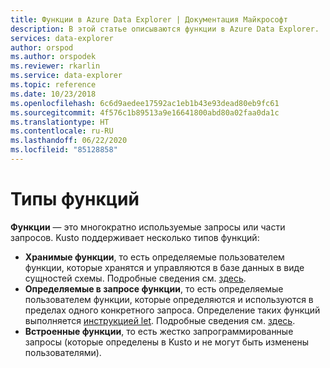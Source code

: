 ```yaml
---
title: Функции в Azure Data Explorer | Документация Майкрософт
description: В этой статье описываются функции в Azure Data Explorer.
services: data-explorer
author: orspod
ms.author: orspodek
ms.reviewer: rkarlin
ms.service: data-explorer
ms.topic: reference
ms.date: 10/23/2018
ms.openlocfilehash: 6c6d9aedee17592ac1eb1b43e93dead80eb9fc61
ms.sourcegitcommit: 4f576c1b89513a9e16641800abd80a02faa0da1c
ms.translationtype: HT
ms.contentlocale: ru-RU
ms.lasthandoff: 06/22/2020
ms.locfileid: "85128858"
---
```

# <a name="function-types"></a>Типы функций

**Функции** — это многократно используемые запросы или части запросов. Kusto поддерживает несколько типов функций:

* **Хранимые функции**, то есть определяемые пользователем функции, которые хранятся и управляются в базе данных в виде сущностей схемы.
  Подробные сведения см. [здесь](../schema-entities/stored-functions.md).
* **Определяемые в запросе функции**, то есть определяемые пользователем функции, которые определяются и используются в пределах одного конкретного запроса. Определение таких функций выполняется [инструкцией let](../letstatement.md).
  Подробные сведения см. [здесь](./user-defined-functions.md).
* **Встроенные функции**, то есть жестко запрограммированные запросы (которые определены в Kusto и не могут быть изменены пользователями).